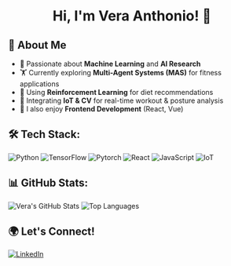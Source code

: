 <h1 align="center">Hi, I'm Vera Anthonio! 👋</h1>

## 🚀 About Me
- 🤖 Passionate about **Machine Learning** and **AI Research**
- 🏋️ Currently exploring **Multi-Agent Systems (MAS)** for fitness applications
- 🎯 Using **Reinforcement Learning** for diet recommendations
- 📡 Integrating **IoT & CV** for real-time workout & posture analysis
- 🌱 I also enjoy **Frontend Development** (React, Vue)

## 🛠️ Tech Stack:
![Python](https://img.shields.io/badge/-Python-3776AB?style=flat&logo=python&logoColor=white)
![TensorFlow](https://img.shields.io/badge/-TensorFlow-FF6F00?style=flat&logo=tensorflow&logoColor=white)
![Pytorch](https://img.shields.io/badge/-Pytorch-EE4C2C?style=flat&logo=pytorch&logoColor=white)
![React](https://img.shields.io/badge/-React-61DAFB?style=flat&logo=react&logoColor=white)
![JavaScript](https://img.shields.io/badge/-JavaScript-F7DF1E?style=flat&logo=javascript&logoColor=black)
![IoT](https://img.shields.io/badge/-IoT-00A650?style=flat&logo=raspberrypi&logoColor=white)

## 📊 GitHub Stats:
![Vera's GitHub Stats](https://github-readme-stats.vercel.app/api?username=veraanthonio&show_icons=true&theme=dark)
![Top Languages](https://github-readme-stats.vercel.app/api/top-langs/?username=veraanthonio&layout=compact&theme=dark)

## 🌍 Let's Connect!
[![LinkedIn](https://img.shields.io/badge/-LinkedIn-0077B5?style=flat&logo=linkedin&logoColor=white)](https://www.linkedin.com/in/veraanthonio)
